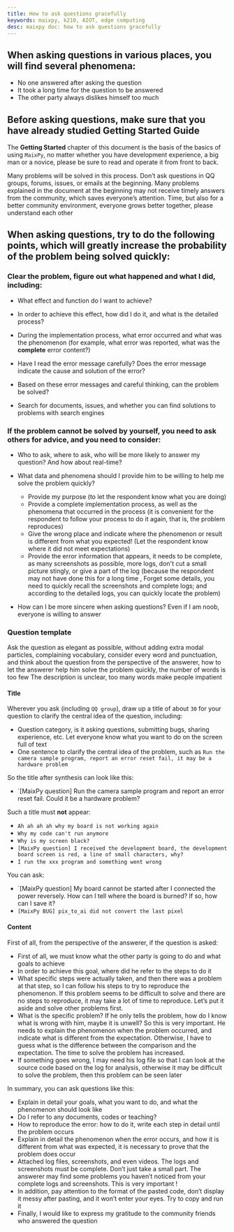 ```yaml
---
title: How to ask questions gracefully
keywords: maixpy, k210, AIOT, edge computing
desc: maixpy ​​doc: how to ask questions gracefully
---
```



## When asking questions in various places, you will find several phenomena:

* No one answered after asking the question
* It took a long time for the question to be answered
* The other party always dislikes himself too much


## Before asking questions, make sure that you have already studied Getting Started Guide

The **Getting Started** chapter of this document is the basis of the basics of using `MaixPy`, no matter whether you have development experience, a big man or a novice, please be sure to read and operate it from front to back.

Many problems will be solved in this process. Don’t ask questions in QQ groups, forums, issues, or emails at the beginning. Many problems explained in the document at the beginning may not receive timely answers from the community, which saves everyone’s attention. Time, but also for a better community environment, everyone grows better together, please understand each other


## When asking questions, try to do the following points, which will greatly increase the probability of the problem being solved quickly:

### Clear the problem, figure out what happened and what I did, including:

* What effect and function do I want to achieve?

* In order to achieve this effect, how did I do it, and what is the detailed process?

* During the implementation process, what error occurred and what was the phenomenon (for example, what error was reported, what was the **complete** error content?)

* Have I read the error message carefully? Does the error message indicate the cause and solution of the error?

* Based on these error messages and careful thinking, can the problem be solved?

* Search for documents, issues, and whether you can find solutions to problems with search engines

### If the problem cannot be solved by yourself, you need to ask others for advice, and you need to consider:

* Who to ask, where to ask, who will be more likely to answer my question? And how about real-time?

* What data and phenomena should I provide him to be willing to help me solve the problem quickly?
  * Provide my purpose (to let the respondent know what you are doing)
  * Provide a complete implementation process, as well as the phenomena that occurred in the process (it is convenient for the respondent to follow your process to do it again, that is, the problem reproduces)
  * Give the wrong place and indicate where the phenomenon or result is different from what you expected! (Let the respondent know where it did not meet expectations)
  * Provide the error information that appears, it needs to be complete, as many screenshots as possible, more logs, don't cut a small picture stingly, or give a part of the log (because the respondent may not have done this for a long time , Forget some details, you need to quickly recall the screenshots and complete logs; and according to the detailed logs, you can quickly locate the problem)

* How can I be more sincere when asking questions? Even if I am noob, everyone is willing to answer



### Question template


Ask the question as elegant as possible, without adding extra modal particles, complaining vocabulary, consider every word and punctuation, and think about the question from the perspective of the answerer, how to let the answerer help him solve the problem quickly, the number of words is too few The description is unclear, too many words make people impatient

#### Title

Wherever you ask (including `QQ group`), draw up a title of about `30` for your question to clarify the central idea of ​​the question, including:
* Question category, is it asking questions, submitting bugs, sharing experience, etc. Let everyone know what you want to do on the screen full of text
* One sentence to clarify the central idea of ​​the problem, such as `Run the camera sample program, report an error reset fail, it may be a hardware problem`

So the title after synthesis can look like this:
* `[MaixPy question] Run the camera sample program and report an error reset fail. Could it be a hardware problem?

Such a title must **not** appear:
* `Ah ah ah ah why my board is not working again`
* `Why my code can't run anymore`
* `Why is my screen black?`
* `[MaixPy question] I received the development board, the development board screen is red, a line of small characters, why? `
* `I run the xxx program and something went wrong`

You can ask:
* `[MaixPy question] My board cannot be started after I connected the power reversely. How can I tell where the board is burned? If so, how can I save it?
* `[MaixPy BUG] pix_to_ai did not convert the last pixel`

#### Content

First of all, from the perspective of the answerer, if the question is asked:
* First of all, we must know what the other party is going to do and what goals to achieve
* In order to achieve this goal, where did he refer to the steps to do it
* What specific steps were actually taken, and then there was a problem at that step, so I can follow his steps to try to reproduce the phenomenon. If this problem seems to be difficult to solve and there are no steps to reproduce, it may take a lot of time to reproduce. Let’s put it aside and solve other problems first.
* What is the specific problem? If he only tells the problem, how do I know what is wrong with him, maybe it is unwell? So this is very important. He needs to explain the phenomenon when the problem occurred, and indicate what is different from the expectation. Otherwise, I have to guess what is the difference between the comparison and the expectation. The time to solve the problem has increased.
* If something goes wrong, I may need his log file so that I can look at the source code based on the log for analysis, otherwise it may be difficult to solve the problem, then this problem can be seen later

In summary, you can ask questions like this:

* Explain in detail your goals, what you want to do, and what the phenomenon should look like
* Do I refer to any documents, codes or teaching?
* How to reproduce the error: how to do it, write each step in detail until the problem occurs
* Explain in detail the phenomenon when the error occurs, and how it is different from what was expected, it is necessary to prove that the problem does occur
* Attached log files, screenshots, and even videos. The logs and screenshots must be complete. Don’t just take a small part. The answerer may find some problems you haven’t noticed from your complete logs and screenshots. This is very important !
* In addition, pay attention to the format of the pasted code, don’t display it messy after pasting, and it won’t enter your eyes. Try to copy and run it
* Finally, I would like to express my gratitude to the community friends who answered the question
